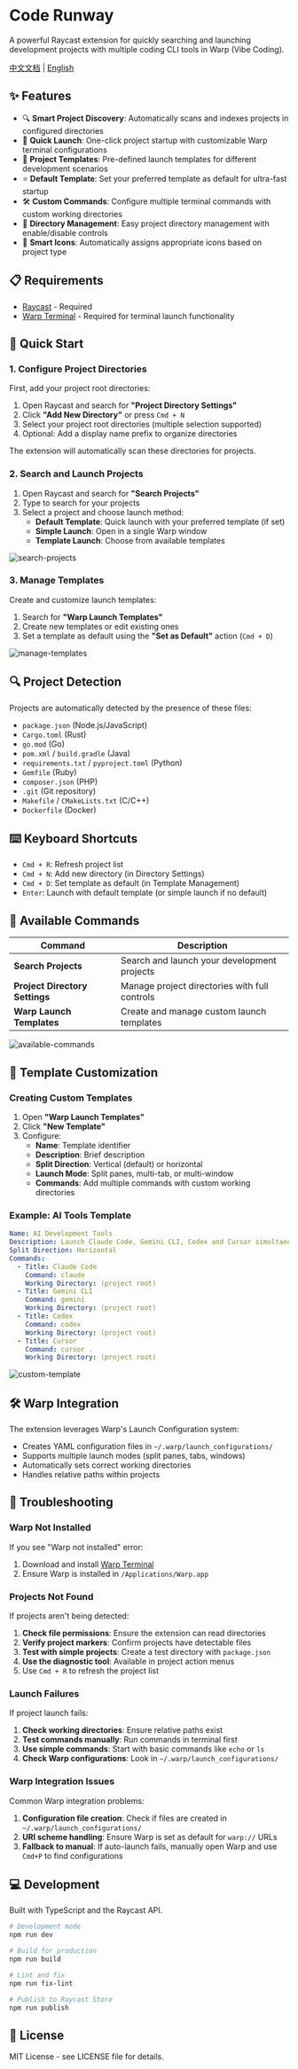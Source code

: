 # Code Runway

A powerful Raycast extension for quickly searching and launching development projects with multiple coding CLI tools in Warp (Vibe Coding).

[中文文档](./README_CN.md) | [English](./README.md)

## ✨ Features

- 🔍 **Smart Project Discovery**: Automatically scans and indexes projects in configured directories
- 🚀 **Quick Launch**: One-click project startup with customizable Warp terminal configurations
- 🎯 **Project Templates**: Pre-defined launch templates for different development scenarios
- ⭐ **Default Template**: Set your preferred template as default for ultra-fast startup
- 🛠️ **Custom Commands**: Configure multiple terminal commands with custom working directories
- 📁 **Directory Management**: Easy project directory management with enable/disable controls
- 🎨 **Smart Icons**: Automatically assigns appropriate icons based on project type

## 📋 Requirements

- [Raycast](https://raycast.com/) - Required
- [Warp Terminal](https://www.warp.dev/) - Required for terminal launch functionality

## 🚀 Quick Start

### 1. Configure Project Directories

First, add your project root directories:

1. Open Raycast and search for **"Project Directory Settings"**
2. Click **"Add New Directory"** or press `Cmd + N`
3. Select your project root directories (multiple selection supported)
4. Optional: Add a display name prefix to organize directories

The extension will automatically scan these directories for projects.

### 2. Search and Launch Projects

1. Open Raycast and search for **"Search Projects"**
2. Type to search for your projects
3. Select a project and choose launch method:
   - **Default Template**: Quick launch with your preferred template (if set)
   - **Simple Launch**: Open in a single Warp window
   - **Template Launch**: Choose from available templates

![search-projects](./images/launch-templates.png)

### 3. Manage Templates

Create and customize launch templates:

1. Search for **"Warp Launch Templates"**
2. Create new templates or edit existing ones
3. Set a template as default using the **"Set as Default"** action (`Cmd + D`)

![manage-templates](./images/edit-template.png)

## 🔍 Project Detection

Projects are automatically detected by the presence of these files:

- `package.json` (Node.js/JavaScript)
- `Cargo.toml` (Rust)
- `go.mod` (Go)
- `pom.xml` / `build.gradle` (Java)
- `requirements.txt` / `pyproject.toml` (Python)
- `Gemfile` (Ruby)
- `composer.json` (PHP)
- `.git` (Git repository)
- `Makefile` / `CMakeLists.txt` (C/C++)
- `Dockerfile` (Docker)

## ⌨️ Keyboard Shortcuts

- `Cmd + R`: Refresh project list
- `Cmd + N`: Add new directory (in Directory Settings)
- `Cmd + D`: Set template as default (in Template Management)
- `Enter`: Launch with default template (or simple launch if no default)

## 🔧 Available Commands

| Command | Description |
|---------|-------------|
| **Search Projects** | Search and launch your development projects |
| **Project Directory Settings** | Manage project directories with full controls |
| **Warp Launch Templates** | Create and manage custom launch templates |

![available-commands](./images/settings.png)

## 🎨 Template Customization

### Creating Custom Templates

1. Open **"Warp Launch Templates"**
2. Click **"New Template"**
3. Configure:
   - **Name**: Template identifier
   - **Description**: Brief description
   - **Split Direction**: Vertical (default) or horizontal
   - **Launch Mode**: Split panes, multi-tab, or multi-window
   - **Commands**: Add multiple commands with custom working directories

### Example: AI Tools Template

```yaml
Name: AI Development Tools
Description: Launch Claude Code, Gemini CLI, Codex and Cursor simultaneously
Split Direction: Horizontal
Commands:
  - Title: Claude Code
    Command: claude
    Working Directory: (project root)
  - Title: Gemini CLI
    Command: gemini
    Working Directory: (project root)
  - Title: Codex
    Command: codex
    Working Directory: (project root)
  - Title: Cursor
    Command: cursor .
    Working Directory: (project root)
```

![custom-template](./images/add-template.png)

## 🛠️ Warp Integration

The extension leverages Warp's Launch Configuration system:

- Creates YAML configuration files in `~/.warp/launch_configurations/`
- Supports multiple launch modes (split panes, tabs, windows)
- Automatically sets correct working directories
- Handles relative paths within projects

## 🐛 Troubleshooting

### Warp Not Installed

If you see "Warp not installed" error:

1. Download and install [Warp Terminal](https://www.warp.dev/)
2. Ensure Warp is installed in `/Applications/Warp.app`

### Projects Not Found

If projects aren't being detected:

1. **Check file permissions**: Ensure the extension can read directories
2. **Verify project markers**: Confirm projects have detectable files
3. **Test with simple projects**: Create a test directory with `package.json`
4. **Use the diagnostic tool**: Available in project action menus
5. Use `Cmd + R` to refresh the project list

### Launch Failures

If project launch fails:

1. **Check working directories**: Ensure relative paths exist
2. **Test commands manually**: Run commands in terminal first
3. **Use simple commands**: Start with basic commands like `echo` or `ls`
4. **Check Warp configurations**: Look in `~/.warp/launch_configurations/`

### Warp Integration Issues

Common Warp integration problems:

1. **Configuration file creation**: Check if files are created in `~/.warp/launch_configurations/`
2. **URI scheme handling**: Ensure Warp is set as default for `warp://` URLs
3. **Fallback to manual**: If auto-launch fails, manually open Warp and use `Cmd+P` to find configurations

## 💻 Development

Built with TypeScript and the Raycast API.

```bash
# Development mode
npm run dev

# Build for production
npm run build

# Lint and fix
npm run fix-lint

# Publish to Raycast Store
npm run publish
```

## 📄 License

MIT License - see LICENSE file for details.